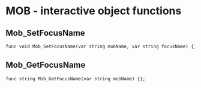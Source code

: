 # MOB - interactive object functions

## Mob_SetFocusName

```dae
func void Mob_SetFocusName(var string mobName, var string focusName) {};
```

## Mob_GetFocusName

```dae
func string Mob_GetFocusName(var string mobName) {};
```
